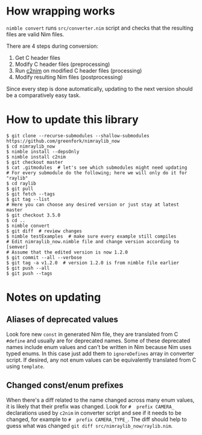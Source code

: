 # How wrapping works

`nimble convert` runs `src/converter.nim` script and checks that the resulting
files are valid Nim files.

There are 4 steps during conversion:

1. Get C header files
2. Modify C header files (preprocessing)
3. Run [c2nim] on modified C header files (processing)
4. Modify resulting Nim files (postprocessing)

[c2nim]: https://github.com/nim-lang/c2nim

Since every step is done automatically, updating to the next version should
be a comparatively easy task.

# How to update this library

```shell
$ git clone --recurse-submodules --shallow-submodules https://github.com/greenfork/nimraylib_now
$ cd nimraylib_now
$ nimble install --depsOnly
$ nimble install c2nim
$ git checkout master
$ cat .gitmodules  # let's see which submodules might need updating
# For every submodule do the following; here we will only do it for "raylib"
$ cd raylib
$ git pull
$ git fetch --tags
$ git tag --list
# Here you can choose any desired version or just stay at latest master
$ git checkout 3.5.0
$ cd ..
$ nimble convert
$ git diff  # review changes
$ nimble testExamples  # make sure every example still compiles
# Edit nimraylib_now.nimble file and change version according to [semver]
# Assume that the edited version is now 1.2.0
$ git commit --all --verbose
$ git tag -a v1.2.0  # version 1.2.0 is from nimble file earlier
$ git push --all
$ git push --tags
```

[semver]: https://semver.org/

# Notes on updating
## Aliases of deprecated values

Look fore new `const` in generated Nim file, they are translated from C
`#define` and usually are for deprecated names. Some of these deprecated
names include enum values and can't be written in Nim because Nim uses
typed enums. In this case just add them to `ignoreDefines` array in converter
script. If desired, any not enum values can be equivalently translated from
C using `template`.

## Changed const/enum prefixes

When there's a diff related to the name changed across many enum values, it is
likely that their prefix was changed. Look for `#  prefix CAMERA_` declarations
used by `c2nim` in converter script and see if it needs to be changed,
for example to `#  prefix CAMERA_TYPE_`. The diff should help to guess what
was changed `git diff src/nimraylib_now/raylib.nim`.
